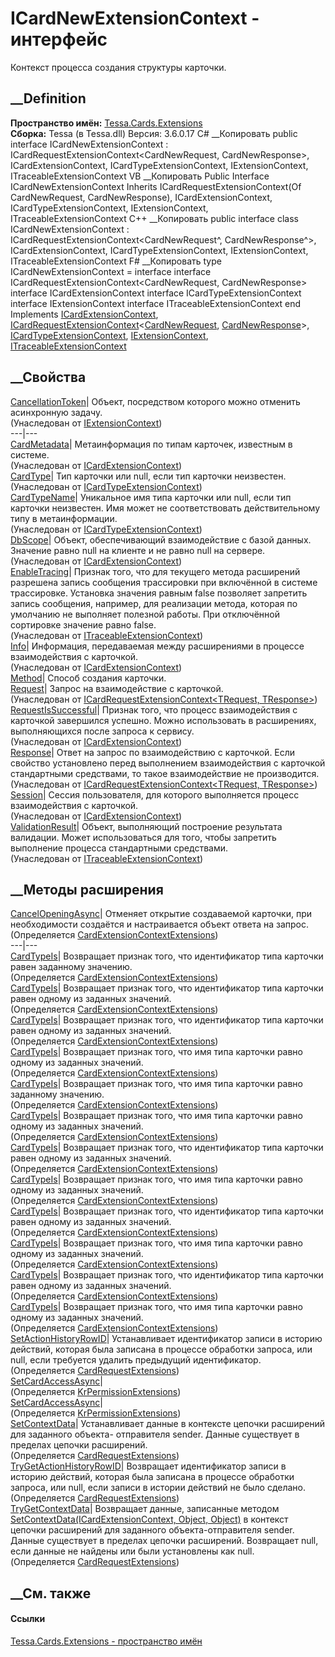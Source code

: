 # ICardNewExtensionContext - интерфейс
Контекст процесса создания структуры карточки.
## __Definition
 **Пространство имён:** [Tessa.Cards.Extensions](N_Tessa_Cards_Extensions.htm)  
 **Сборка:** Tessa (в Tessa.dll) Версия: 3.6.0.17
C# __Копировать
     public interface ICardNewExtensionContext : ICardRequestExtensionContext<CardNewRequest, CardNewResponse>, 
    	ICardExtensionContext, ICardTypeExtensionContext, IExtensionContext, ITraceableExtensionContext
VB __Копировать
     Public Interface ICardNewExtensionContext
    	Inherits ICardRequestExtensionContext(Of CardNewRequest, CardNewResponse), ICardExtensionContext, 
    	ICardTypeExtensionContext, IExtensionContext, ITraceableExtensionContext
C++ __Копировать
     public interface class ICardNewExtensionContext : ICardRequestExtensionContext<CardNewRequest^, CardNewResponse^>, 
    	ICardExtensionContext, ICardTypeExtensionContext, IExtensionContext, ITraceableExtensionContext
F# __Копировать
     type ICardNewExtensionContext = 
        interface
            interface ICardRequestExtensionContext<CardNewRequest, CardNewResponse>
            interface ICardExtensionContext
            interface ICardTypeExtensionContext
            interface IExtensionContext
            interface ITraceableExtensionContext
        end
Implements
    [ICardExtensionContext](T_Tessa_Cards_Extensions_ICardExtensionContext.htm), [ICardRequestExtensionContext](T_Tessa_Cards_Extensions_ICardRequestExtensionContext_2.htm)<[CardNewRequest](T_Tessa_Cards_CardNewRequest.htm), [CardNewResponse](T_Tessa_Cards_CardNewResponse.htm)>, [ICardTypeExtensionContext](T_Tessa_Cards_Extensions_ICardTypeExtensionContext.htm), [IExtensionContext](T_Tessa_Extensions_IExtensionContext.htm), [ITraceableExtensionContext](T_Tessa_Extensions_ITraceableExtensionContext.htm)
##  __Свойства
[CancellationToken](P_Tessa_Extensions_IExtensionContext_CancellationToken.htm)|
Объект, посредством которого можно отменить асинхронную задачу.  
(Унаследован от [IExtensionContext](T_Tessa_Extensions_IExtensionContext.htm))  
---|---  
[CardMetadata](P_Tessa_Cards_Extensions_ICardExtensionContext_CardMetadata.htm)|
Метаинформация по типам карточек, известным в системе.  
(Унаследован от
[ICardExtensionContext](T_Tessa_Cards_Extensions_ICardExtensionContext.htm))  
[CardType](P_Tessa_Cards_Extensions_ICardTypeExtensionContext_CardType.htm)|
Тип карточки или null, если тип карточки неизвестен.  
(Унаследован от
[ICardTypeExtensionContext](T_Tessa_Cards_Extensions_ICardTypeExtensionContext.htm))  
[CardTypeName](P_Tessa_Cards_Extensions_ICardTypeExtensionContext_CardTypeName.htm)|
Уникальное имя типа карточки или null, если тип карточки неизвестен. Имя может
не соответствовать действительному типу в метаинформации.  
(Унаследован от
[ICardTypeExtensionContext](T_Tessa_Cards_Extensions_ICardTypeExtensionContext.htm))  
[DbScope](P_Tessa_Cards_Extensions_ICardExtensionContext_DbScope.htm)|
Объект, обеспечивающий взаимодействие с базой данных. Значение равно null на
клиенте и не равно null на сервере.  
(Унаследован от
[ICardExtensionContext](T_Tessa_Cards_Extensions_ICardExtensionContext.htm))  
[EnableTracing](P_Tessa_Extensions_ITraceableExtensionContext_EnableTracing.htm)|
Признак того, что для текущего метода расширений разрешена запись сообщения
трассировки при включённой в системе трассировке. Установка значения равным
false позволяет запретить запись сообщения, например, для реализации метода,
которая по умолчанию не выполняет полезной работы. При отключённой сортировке
значение равно false.  
(Унаследован от
[ITraceableExtensionContext](T_Tessa_Extensions_ITraceableExtensionContext.htm))  
[Info](P_Tessa_Cards_Extensions_ICardExtensionContext_Info.htm)|  Информация,
передаваемая между расширениями в процессе взаимодействия с карточкой.  
(Унаследован от
[ICardExtensionContext](T_Tessa_Cards_Extensions_ICardExtensionContext.htm))  
[Method](P_Tessa_Cards_Extensions_ICardNewExtensionContext_Method.htm)| Способ
создания карточки.  
[Request](P_Tessa_Cards_Extensions_ICardRequestExtensionContext_2_Request.htm)|
Запрос на взаимодействие с карточкой.  
(Унаследован от [ICardRequestExtensionContext<TRequest,
TResponse>](T_Tessa_Cards_Extensions_ICardRequestExtensionContext_2.htm))  
[RequestIsSuccessful](P_Tessa_Cards_Extensions_ICardExtensionContext_RequestIsSuccessful.htm)|
Признак того, что процесс взаимодействия с карточкой завершился успешно. Можно
использовать в расширениях, выполняющихся после запроса к сервису.  
(Унаследован от
[ICardExtensionContext](T_Tessa_Cards_Extensions_ICardExtensionContext.htm))  
[Response](P_Tessa_Cards_Extensions_ICardRequestExtensionContext_2_Response.htm)|
Ответ на запрос по взаимодействию с карточкой. Если свойство установлено перед
выполнением взаимодействия с карточкой стандартными средствами, то такое
взаимодействие не производится.  
(Унаследован от [ICardRequestExtensionContext<TRequest,
TResponse>](T_Tessa_Cards_Extensions_ICardRequestExtensionContext_2.htm))  
[Session](P_Tessa_Cards_Extensions_ICardExtensionContext_Session.htm)| Сессия
пользователя, для которого выполняется процесс взаимодействия с карточкой.  
(Унаследован от
[ICardExtensionContext](T_Tessa_Cards_Extensions_ICardExtensionContext.htm))  
[ValidationResult](P_Tessa_Extensions_ITraceableExtensionContext_ValidationResult.htm)|
Объект, выполняющий построение результата валидации. Может использоваться для
того, чтобы запретить выполнение процесса стандартными средствами.  
(Унаследован от
[ITraceableExtensionContext](T_Tessa_Extensions_ITraceableExtensionContext.htm))  
##  __Методы расширения
[CancelOpeningAsync](M_Tessa_Cards_Extensions_CardExtensionContextExtensions_CancelOpeningAsync_1.htm)|
Отменяет открытие создаваемой карточки, при необходимости создаётся и
настраивается объект ответа на запрос.  
(Определяется
[CardExtensionContextExtensions](T_Tessa_Cards_Extensions_CardExtensionContextExtensions.htm))  
---|---  
[CardTypeIs](M_Tessa_Cards_Extensions_CardExtensionContextExtensions_CardTypeIs_2.htm)|
Возвращает признак того, что идентификатор типа карточки равен заданному
значению.  
(Определяется
[CardExtensionContextExtensions](T_Tessa_Cards_Extensions_CardExtensionContextExtensions.htm))  
[CardTypeIs](M_Tessa_Cards_Extensions_CardExtensionContextExtensions_CardTypeIs_6.htm)|
Возвращает признак того, что идентификатор типа карточки равен одному из
заданных значений.  
(Определяется
[CardExtensionContextExtensions](T_Tessa_Cards_Extensions_CardExtensionContextExtensions.htm))  
[CardTypeIs](M_Tessa_Cards_Extensions_CardExtensionContextExtensions_CardTypeIs.htm)|
Возвращает признак того, что идентификатор типа карточки равен одному из
заданных значений.  
(Определяется
[CardExtensionContextExtensions](T_Tessa_Cards_Extensions_CardExtensionContextExtensions.htm))  
[CardTypeIs](M_Tessa_Cards_Extensions_CardExtensionContextExtensions_CardTypeIs_1.htm)|
Возвращает признак того, что имя типа карточки равно одному из заданных
значений.  
(Определяется
[CardExtensionContextExtensions](T_Tessa_Cards_Extensions_CardExtensionContextExtensions.htm))  
[CardTypeIs](M_Tessa_Cards_Extensions_CardExtensionContextExtensions_CardTypeIs_7.htm)|
Возвращает признак того, что имя типа карточки равно заданному значению.  
(Определяется
[CardExtensionContextExtensions](T_Tessa_Cards_Extensions_CardExtensionContextExtensions.htm))  
[CardTypeIs](M_Tessa_Cards_Extensions_CardExtensionContextExtensions_CardTypeIs_11.htm)|
Возвращает признак того, что имя типа карточки равно одному из заданных
значений.  
(Определяется
[CardExtensionContextExtensions](T_Tessa_Cards_Extensions_CardExtensionContextExtensions.htm))  
[CardTypeIs](M_Tessa_Cards_Extensions_CardExtensionContextExtensions_CardTypeIs_3.htm)|
Возвращает признак того, что идентификатор типа карточки равен одному из
заданных значений.  
(Определяется
[CardExtensionContextExtensions](T_Tessa_Cards_Extensions_CardExtensionContextExtensions.htm))  
[CardTypeIs](M_Tessa_Cards_Extensions_CardExtensionContextExtensions_CardTypeIs_8.htm)|
Возвращает признак того, что имя типа карточки равно одному из заданных
значений.  
(Определяется
[CardExtensionContextExtensions](T_Tessa_Cards_Extensions_CardExtensionContextExtensions.htm))  
[CardTypeIs](M_Tessa_Cards_Extensions_CardExtensionContextExtensions_CardTypeIs_4.htm)|
Возвращает признак того, что идентификатор типа карточки равен одному из
заданных значений.  
(Определяется
[CardExtensionContextExtensions](T_Tessa_Cards_Extensions_CardExtensionContextExtensions.htm))  
[CardTypeIs](M_Tessa_Cards_Extensions_CardExtensionContextExtensions_CardTypeIs_9.htm)|
Возвращает признак того, что имя типа карточки равно одному из заданных
значений.  
(Определяется
[CardExtensionContextExtensions](T_Tessa_Cards_Extensions_CardExtensionContextExtensions.htm))  
[CardTypeIs](M_Tessa_Cards_Extensions_CardExtensionContextExtensions_CardTypeIs_5.htm)|
Возвращает признак того, что идентификатор типа карточки равен одному из
заданных значений.  
(Определяется
[CardExtensionContextExtensions](T_Tessa_Cards_Extensions_CardExtensionContextExtensions.htm))  
[CardTypeIs](M_Tessa_Cards_Extensions_CardExtensionContextExtensions_CardTypeIs_10.htm)|
Возвращает признак того, что имя типа карточки равно одному из заданных
значений.  
(Определяется
[CardExtensionContextExtensions](T_Tessa_Cards_Extensions_CardExtensionContextExtensions.htm))  
[SetActionHistoryRowID](M_Tessa_Cards_CardRequestExtensions_SetActionHistoryRowID.htm)|
Устанавливает идентификатор записи в историю действий, которая была записана в
процессе обработки запроса, или null, если требуется удалить предыдущий
идентификатор.  
(Определяется
[CardRequestExtensions](T_Tessa_Cards_CardRequestExtensions.htm))  
[SetCardAccessAsync](M_Tessa_Extensions_Default_Shared_Workflow_KrPermissions_KrPermissionExtensions_SetCardAccessAsync.htm)|  
(Определяется
[KrPermissionExtensions](T_Tessa_Extensions_Default_Shared_Workflow_KrPermissions_KrPermissionExtensions.htm))  
[SetCardAccessAsync](M_Tessa_Extensions_Default_Shared_Workflow_KrPermissions_KrPermissionExtensions_SetCardAccessAsync_1.htm)|  
(Определяется
[KrPermissionExtensions](T_Tessa_Extensions_Default_Shared_Workflow_KrPermissions_KrPermissionExtensions.htm))  
[SetContextData](M_Tessa_Cards_CardRequestExtensions_SetContextData.htm)|
Устанавливает данные в контексте цепочки расширений для заданного объекта-
отправителя sender. Данные существует в пределах цепочки расширений.  
(Определяется
[CardRequestExtensions](T_Tessa_Cards_CardRequestExtensions.htm))  
[TryGetActionHistoryRowID](M_Tessa_Cards_CardRequestExtensions_TryGetActionHistoryRowID.htm)|
Возвращает идентификатор записи в историю действий, которая была записана в
процессе обработки запроса, или null, если записи в истории действий не было
сделано.  
(Определяется
[CardRequestExtensions](T_Tessa_Cards_CardRequestExtensions.htm))  
[TryGetContextData<T>](M_Tessa_Cards_CardRequestExtensions_TryGetContextData__1.htm)|
Возвращает данные, записанные методом [SetContextData(ICardExtensionContext,
Object, Object)](M_Tessa_Cards_CardRequestExtensions_SetContextData.htm) в
контекст цепочки расширений для заданного объекта-отправителя sender. Данные
существует в пределах цепочки расширений. Возвращает null, если данные не
найдены или были установлены как null.  
(Определяется
[CardRequestExtensions](T_Tessa_Cards_CardRequestExtensions.htm))  
##  __См. также
#### Ссылки
[Tessa.Cards.Extensions - пространство имён](N_Tessa_Cards_Extensions.htm)

